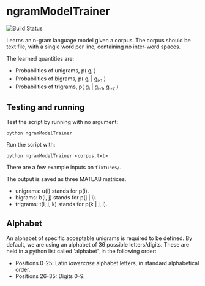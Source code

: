 # ngramModelTrainer

[![Build Status](https://travis-ci.org/sfikas/ngramModelTrainer.svg?branch=master)](https://travis-ci.org/sfikas/ngramModelTrainer)

Learns an n-gram language model given a corpus. The corpus should be text file, with a single word per line, containing no inter-word spaces.

The learned quantities are:
* Probabilities of unigrams, p( g<sub>i</sub> )
* Probabilities of bigrams, p( g<sub>i</sub> | g<sub>i-1</sub> )
* Probabilities of trigrams, p( g<sub>i</sub> | g<sub>i-1</sub>, g<sub>i-2</sub> )

## Testing and running

Test the script by running with no argument:
```
python ngramModelTrainer
```

Run the script with:
```
python ngramModelTrainer <corpus.txt>
```

There are a few example inputs on ```fixtures/```.

The output is saved as three MATLAB matrices.

* unigrams: u(i) stands for p(i).
* bigrams: b(i, j) stands for p(j | i).
* trigrams: t(i, j, k) stands for p(k | j, i).



## Alphabet

An alphabet of specific acceptable unigrams is required to be defined.
By default, we are using an alphabet of 36 possible letters/digits.
These are held in a python list called 'alphabet', in the following order:

* Positions 0-25: Latin *lowercase* alphabet letters, in standard alphabetical order.
* Positions 26-35: Digits 0-9.
